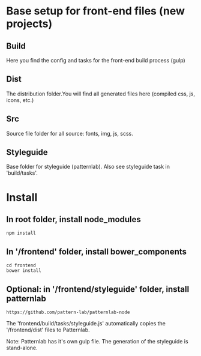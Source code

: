 # Base setup for front-end files (new projects)

## Build
Here you find the config and tasks for the front-end build process (gulp)

## Dist
The distribution folder.You will find all generated files here (compiled css, js, icons, etc.)

## Src
Source file folder for all source: fonts, img, js, scss. 

## Styleguide
Base folder for styleguide (patternlab). Also see styleguide task in 'build/tasks'.


# Install

## In root folder, install node_modules
```
npm install
```

## In '/frontend' folder, install bower_components
```
cd frontend
bower install
```

## Optional: in '/frontend/styleguide' folder, install patternlab
```
https://github.com/pattern-lab/patternlab-node
```
The 'frontend/build/tasks/styleguide.js' automatically copies the '/frontend/dist' files to Patternlab.

Note: Patternlab has it's own gulp file. The generation of the styleguide is stand-alone.